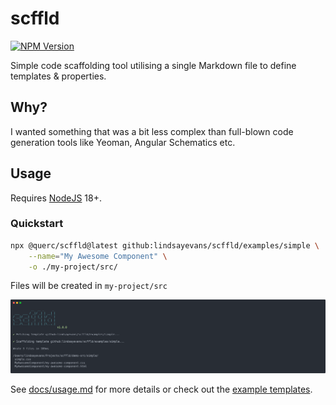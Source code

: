 # scffld

[![NPM Version](https://img.shields.io/npm/v/%40querc%2Fscffld)](https://www.npmjs.com/package/@querc/scffld)

Simple code scaffolding tool utilising a single Markdown file to define templates & properties.

## Why?

I wanted something that was a bit less complex than full-blown code generation tools like Yeoman, Angular Schematics etc.

## Usage

Requires [NodeJS](https://nodejs.org/) 18+.

### Quickstart

```sh
npx @querc/scffld@latest github:lindsayevans/scffld/examples/simple \
    --name="My Awesome Component" \
    -o ./my-project/src/
```

Files will be created in `my-project/src`

![Example of command output](./docs/screenshot.svg)

See [docs/usage.md](./docs/usage.md) for more details or check out the [example templates](./examples/).

